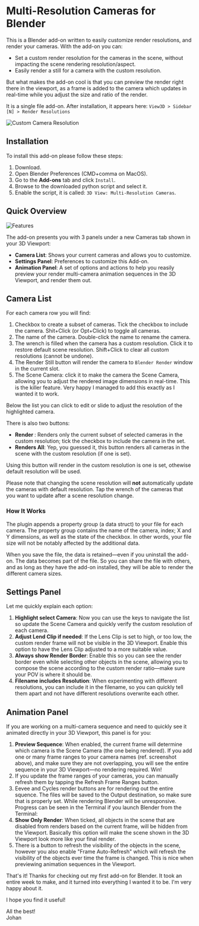 # Multi-Resolution Cameras for Blender
This is a Blender add-on written to easily customize render resolutions, and render your cameras. With the add-on you can:

* Set a custom render resolution for the cameras in the scene, without impacting the scene rendering resolution/aspect.
* Easily render a still for a camera with the custom resolution.

But what makes the add-on cool is that you can preview the render right there in the viewport, as a frame is added to the camera which updates in real-time while you adjust the size and ratio of the render.

It is a single file add-on. After installation, it appears here: `View3D > Sidebar [N] > Render Resolutions`


![Custom Camera Resolution](https://user-images.githubusercontent.com/326334/228645249-619cb3b0-3934-496a-b817-aeb84345221b.png)


## Installation

To install this add-on please follow these steps:

1. Download.
1. Open Blender Preferences (CMD+comma on MacOS).
1. Go to the **Add-ons** tab and click `Install`.
1. Browse to the downloaded python script and select it.
1. Enable the script, it is called: `3D View: Multi-Resolution Cameras`.


## Quick Overview

![Features](https://github.com/Gatada/MultiResolutionCameras/assets/326334/b3ae944b-21c3-458a-89f6-c67be6473d9d)

The add-on presents you with 3 panels under a new Cameras tab shown in your 3D Viewport:

* **Camera List**: Shows your current cameras and allows you to customize.
* **Settings Panel**: Preferences to customize this Add-on.
* **Animation Panel**: A set of options and actions to help you reasily preview your render multi-camera animation sequences in the 3D Viewport, and render them out.

## Camera List
For each camera row you will find:

1. Checkbox to create a subset of cameras. Tick the checkbox to include the camera. Shit+Click (or Opt+Click) to toggle all cameras.
2. The name of the camera. Double-click the name to rename the camera.
3. The wrench is filled when the camera has a custom resolution. Click it to restore default scene resolution. Shift+Click to clear all custom resolutions (cannot be undone).
4. The Render Still button will render the camera to `Blender Render` window in the current slot.
5. The Scene Camera: click it to make the camera the Scene Camera, allowing you to adjust the rendered image dimensions in real-time. This is the killer feature. Very happy I managed to add this exactly as I wanted it to work.

Below the list you can click to edit or slide to adjust the resolution of the highlighted camera.

There is also two buttons:

* **Render <Integer>**: Renders only the current subset of selected cameras in the custom resolution; tick the checkbox to include the camera in the set.
* **Renders All**: Yep, you guessed it, this button renders all cameras in the scene with the custom resolution (if one is set).

Using this button will render in the custom resolution is one is set, othewise default resolution will be used.

Please note that changing the scene resolution will **not** automatically update the cameras with default resolution. Tap the wrench of the cameras that you want to update after a scene resolution change.

### How It Works

The plugin appends a property group (a data struct) to your file for each camera. The property group contains the name of the camera, index; X and Y dimensions, as well as the state of the checkbox. In other words, your file size will not be notably affected by the additional data.

When you save the file, the data is retained—even if you uninstall the add-on. The data becomes part of the file. So you can share the file with others, and as long as they have the add-on installed, they will be able to render the different camera sizes.

## Settings Panel
Let me quickly explain each option:

1. **Highlight select Camera**: Now you can use the keys to navigate the list so update the Scene Camera and quickly verify the custom resolution of each camera.
2. **Adjust Lend Clip if needed**: If the Lens Clip is set to high, or too low, the custom render frame will not be visible in the 3D Viewport. Enable this option to have the Lens Clip adjusted to a more suitable value.
3. **Always show Render Border**: Enable this so you can see the render border even while selecting other objects in the scene, allowing you to compose the scene according to the custom render ratio—make sure your POV is where it should be.
4. **Filename includes Resolution**: When experimenting with different resolutions, you can include it in the filename, so you can quickly tell them apart and not have different resolutions overwrite each other.

## Animation Panel

If you are working on a multi-camera sequence and need to quickly see it animated directly in your 3D Viewport, this panel is for you:

1. **Preview Sequence**: When enabled, the current frame will determine which camera is the Scene Camera (the one being rendered). If you add one or many frame ranges to your camera names (ref. screenshot above), and make sure they are not overlapping, you will see the entire sequence in your 3D Viewport—no rendering required. Win!
2. If you update the frame ranges of your cameras, you can manually refresh them by tapping the Refresh Frame Ranges button.
3. Eevee and Cycles render buttons are for rendering out the entire squence. The files will be saved to the Output destination, so make sure that is properly set. While rendering Blender will be unresponsive. Progress can be seen in the Terminal if you launch Blender from the Terminal:
4. **Show Only Render**: When ticked, all objects in the scene that are disabled from renders based on the current frame, will be hidden from the Viewport. Basically this option will make the scene shown in the 3D Viewport look more like your final render.
5. There is a button to refresh the visibility of the objects in the scene, however you also enable "Frame Auto-Refresh" which will refresh the visibility of the objects ever time the frame is changed. This is nice when previewing animation sequences in the Viewport.

That's it! Thanks for checking out my first add-on for Blender. It took an entire week to make, and it turned into everything I wanted it to be. I'm very happy about it.

I hope you find it useful!

All the best!\
Johan
